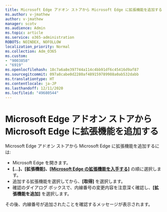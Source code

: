 ```yaml
---
title: Microsoft Edge アドオン ストアから Microsoft Edge に拡張機能を追加する
ms.author: v-jmathew
author: v-jmathew
manager: scotv
ms.audience: Admin
ms.topic: article
ms.service: o365-administration
ROBOTS: NOINDEX, NOFOLLOW
localization_priority: Normal
ms.collection: Adm_O365
ms.custom:
- "9003858"
- "6919"
ms.openlocfilehash: 18c7a6a8e397744a114c4bb91df6c45416d9af87
ms.sourcegitcommit: 097a8cabe0d2280af489159789988a0ab532dabb
ms.translationtype: HT
ms.contentlocale: ja-JP
ms.lasthandoff: 12/11/2020
ms.locfileid: "49680544"
---
```

# <a name="add-an-extension-to-microsoft-edge-from-the-microsoft-edge-add-ons-store"></a>Microsoft Edge アドオン ストアから Microsoft Edge に拡張機能を追加する

Microsoft Edge アドオン ストアから Microsoft Edge に拡張機能を追加するには:

- Microsoft Edge を開きます。
- **[...]、[拡張機能]、[[Microsoft Edge の拡張機能を入手する]](https://go.microsoft.com/fwlink/?linkid=2136408)** の順に選択します。
- 追加する拡張機能を選択してから、**[取得]** を選択します。
- 確認のダイアログ ボックスで、内線番号の変更内容を注意深く確認し、**[拡張機能を追加]** を選択します。

その後、内線番号が追加されたことを確認するメッセージが表示されます。

